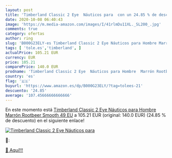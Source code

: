 ```yaml
---
layout: post
title: 'Timberland Classic 2 Eye  Náuticos para  con un 24.85 % de descuento'
date: 2020-10-08 06:40:43
image: 'https://m.media-amazon.com/images/I/41rlmDu11XL._SL200_.jpg'
comments: true
category: ofertas
author: ring
slug: 'B000G23ELY-es Timberland Classic 2 Eye Náuticos para Hombre Marrón...'
tags: [ 'tole.es','timberland', ]
actualPrice: 105.21 EUR
currency: EUR
price: 105.21
comparePrice: 140.0 EUR
prodname: 'Timberland Classic 2 Eye  Náuticos para Hombre  Marrón Rootbeer Smooth  49 EU'
country: 'es'
flag: '🇪🇸'
buyurl: 'https://www.amazon.es/dp/B000G23ELY/?tag=tolees-21'
descuento: '24.85'
average: '107.45666666666666'
---
```


En este momento está [Timberland Classic 2 Eye  Náuticos para Hombre  Marrón Rootbeer Smooth  49 EU](https://www.amazon.es/dp/B000G23ELY/?tag=tolees-21) a 105.21 EUR (original: 140.0 EUR) (24.85 %  de descuento) en el siguiente enlace!

[![Timberland Classic 2 Eye  Náuticos para ](https://m.media-amazon.com/images/I/41rlmDu11XL._SL200_.jpg)](https://www.amazon.es/dp/B000G23ELY/?tag=tolees-21)

🔎:


[🛒 Aquí!!!](https://www.amazon.es/dp/B000G23ELY/?tag=tolees-21)
